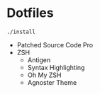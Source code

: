 # Dotfiles

    ./install

+ Patched Source Code Pro
+ ZSH
	+ Antigen
	+ Syntax Highlighting
	+ Oh My ZSH
	+ Agnoster Theme